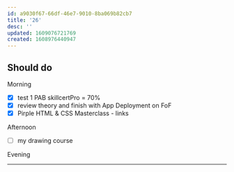 ```yaml
---
id: a9030f67-66df-46e7-9010-8ba069b82cb7
title: '26'
desc: ''
updated: 1609076721769
created: 1608976440947
---
```


## Should do

Morning
- [x] test 1 PAB skillcertPro = 70%
- [x] review theory and finish with App Deployment on FoF
- [x] Pirple HTML & CSS Masterclass - links

Afternoon
- [ ] my drawing course

Evening

---
